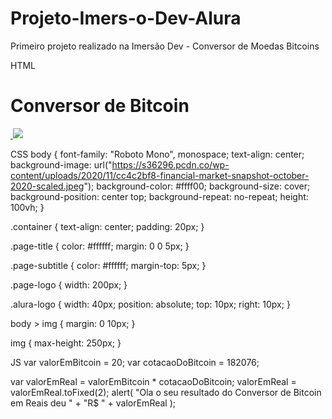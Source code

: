 # Projeto-Imers-o-Dev-Alura
Primeiro projeto realizado na Imersão Dev - Conversor de Moedas Bitcoins


HTML
<div class="container">
  <h1 class="page-title">
    Conversor de Bitcoin
  </h1>
  <img src="https://www.alura.com.br/assets/img/imersoes/dev-2021/logo-imersao-aluraflix.svg" class="page-logo" alt="">
</div>
<a href="https://alura.com.br/" target="_blank">
  <img src="https://www.alura.com.br/assets/img/home/alura-logo.svg" alt="" class="alura-logo">
  <img src="https://cdn.pixabay.com/photo/2019/04/15/20/42/bitcoin-4130299_1280.png">
</a>

CSS
body {
  font-family: "Roboto Mono", monospace;
  text-align: center;
  background-image: url("https://s36296.pcdn.co/wp-content/uploads/2020/11/cc4c2bf8-financial-market-snapshot-october-2020-scaled.jpeg");
  background-color: #ffff00;
  background-size: cover;
  background-position: center top;
  background-repeat: no-repeat;
  height: 100vh;
}

.container {
  text-align: center;
  padding: 20px;
}

.page-title {
  color: #ffffff;
  margin: 0 0 5px;
}

.page-subtitle {
  color: #ffffff;
  margin-top: 5px;
}

.page-logo {
  width: 200px;
}

.alura-logo {
  width: 40px;
  position: absolute;
  top: 10px;
  right: 10px;
}

body > img {
  margin: 0 10px;
}

img {
  max-height: 250px;
}

JS
var valorEmBitcoin = 20;
var cotacaoDoBitcoin = 182076;

var valorEmReal = valorEmBitcoin * cotacaoDoBitcoin;
valorEmReal = valorEmReal.toFixed(2);
alert(
  "Ola o seu resultado do Conversor de Bitcoin em Reais deu " +
    "R$ " +
    valorEmReal
);
